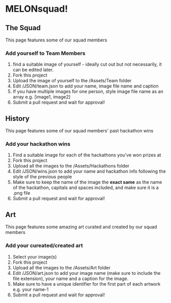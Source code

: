 # MELONsquad!

## The Squad
This page features some of our squad members

### Add yourself to Team Members
1. find a suitable image of yourself - ideally cut out but not necessarily, it can be edited later.
2. Fork this project
3. Upload the image of yourself to the /Assets/Team folder
4. Edit /JSON/team.json to add your name, image file name and caption
5. If you have multiple images for one person, style image file name as an array e.g. [image1, image2]
6. Submit a pull request and wait for approval!

## History
This page features some of our squad members' past hackathon wins

### Add your hackathon wins
1. Find a suitable image for each of the hackathons you've won prizes at
2. Fork this project
3. Upload all the images to the /Assets/Hackathons folder
4. Edit /JSON/wins.json to add your name and hackathon info following the style of the previous people
5. Make sure to keep the name of the image the **exact same** as the name of the hackathon, capitals and spaces included, and make sure it is a .png file
6. Submit a pull request and wait for approval!

## Art
This page features some amazing art curated and created by our squad members

### Add your cureated/created art
1. Select your image(s)
2. Fork this project
3. Upload all the images to the /Assets/Art folder
4. Edit /JSON/art.json to add your image name (make sure to include the file extension), your name and a caption for the image.
5. Make sure to have a unique identifier for the first part of each artwork e.g. your name-1
6. Submit a pull request and wait for approval!
